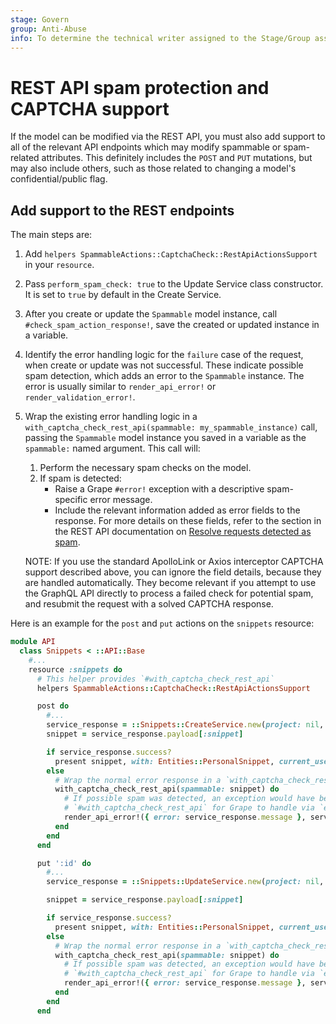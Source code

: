 ```yaml
---
stage: Govern
group: Anti-Abuse
info: To determine the technical writer assigned to the Stage/Group associated with this page, see https://about.gitlab.com/handbook/product/ux/technical-writing/#assignments
---
```


# REST API spam protection and CAPTCHA support

If the model can be modified via the REST API, you must also add support to all of the
relevant API endpoints which may modify spammable or spam-related attributes. This
definitely includes the `POST` and `PUT` mutations, but may also include others, such as those
related to changing a model's confidential/public flag.

## Add support to the REST endpoints

The main steps are:

1. Add `helpers SpammableActions::CaptchaCheck::RestApiActionsSupport` in your `resource`.
1. Pass `perform_spam_check: true` to the Update Service class constructor.
   It is set to `true` by default in the Create Service.
1. After you create or update the `Spammable` model instance, call `#check_spam_action_response!`,
   save the created or updated instance in a variable.
1. Identify the error handling logic for the `failure` case of the request,
   when create or update was not successful. These indicate possible spam detection,
   which adds an error to the `Spammable` instance.
   The error is usually similar to `render_api_error!` or `render_validation_error!`.
1. Wrap the existing error handling logic in a
   `with_captcha_check_rest_api(spammable: my_spammable_instance)` call, passing the `Spammable`
   model instance you saved in a variable as the `spammable:` named argument. This call will:
   1. Perform the necessary spam checks on the model.
   1. If spam is detected:
      - Raise a Grape `#error!` exception with a descriptive spam-specific error message.
      - Include the relevant information added as error fields to the response.
        For more details on these fields, refer to the section in the REST API documentation on
        [Resolve requests detected as spam](../../api/rest/index.md#resolve-requests-detected-as-spam).

   NOTE:
   If you use the standard ApolloLink or Axios interceptor CAPTCHA support described
   above, you can ignore the field details, because they are handled
   automatically. They become relevant if you attempt to use the GraphQL API directly to
   process a failed check for potential spam, and resubmit the request with a solved
   CAPTCHA response.

Here is an example for the `post` and `put` actions on the `snippets` resource:

```ruby
module API
  class Snippets < ::API::Base
    #...
    resource :snippets do
      # This helper provides `#with_captcha_check_rest_api`
      helpers SpammableActions::CaptchaCheck::RestApiActionsSupport

      post do
        #...
        service_response = ::Snippets::CreateService.new(project: nil, current_user: current_user, params: attrs).execute
        snippet = service_response.payload[:snippet]

        if service_response.success?
          present snippet, with: Entities::PersonalSnippet, current_user: current_user
        else
          # Wrap the normal error response in a `with_captcha_check_rest_api(spammable: snippet)` block
          with_captcha_check_rest_api(spammable: snippet) do
            # If possible spam was detected, an exception would have been thrown by
            # `#with_captcha_check_rest_api` for Grape to handle via `error!`
            render_api_error!({ error: service_response.message }, service_response.http_status)
          end
        end
      end

      put ':id' do
        #...
        service_response = ::Snippets::UpdateService.new(project: nil, current_user: current_user, params: attrs, perform_spam_check: true).execute(snippet)

        snippet = service_response.payload[:snippet]

        if service_response.success?
          present snippet, with: Entities::PersonalSnippet, current_user: current_user
        else
          # Wrap the normal error response in a `with_captcha_check_rest_api(spammable: snippet)` block
          with_captcha_check_rest_api(spammable: snippet) do
            # If possible spam was detected, an exception would have been thrown by
            # `#with_captcha_check_rest_api` for Grape to handle via `error!`
            render_api_error!({ error: service_response.message }, service_response.http_status)
          end
        end
      end
```
